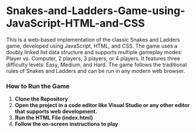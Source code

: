 # Snakes-and-Ladders-Game-using-JavaScript-HTML-and-CSS

This is a web-based implementation of the classic Snakes and Ladders game, developed using JavaScript, HTML, and CSS. 
The game uses a doubly linked list data structure and supports multiple gameplay modes: Player vs. Computer, 2 players, 3 players, or 4 players. 
It features three difficulty levels: Easy, Medium, and Hard. 
The game follows the traditional rules of Snakes and Ladders and can be run in any modern web browser.

### **How to Run the Game**

1. **Clone the Repository**
2. **Open the project in a code editor like Visual Studio or any other editor that supports web development.**
3. **Run the HTML File (index.html)**
4. **Follow the on-screen instructions to play**
